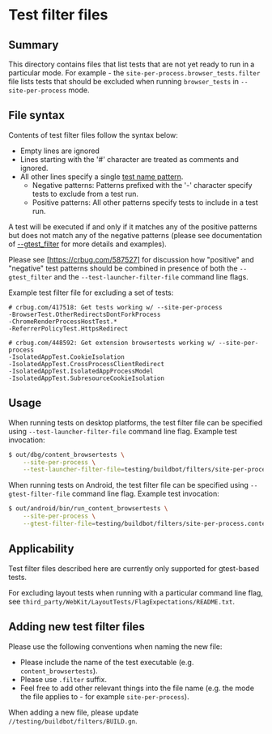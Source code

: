 # Test filter files

## Summary

This directory contains files that list tests that are not yet ready to run in a
particular mode. For example - the `site-per-process.browser_tests.filter` file
lists tests that should be excluded when running `browser_tests` in
`--site-per-process` mode.

## File syntax

Contents of test filter files follow the syntax below:

-   Empty lines are ignored
-   Lines starting with the '#' character are treated as comments and ignored.
-   All other lines specify a single [test name pattern][gtest_filter].
    -   Negative patterns: Patterns prefixed with the '-' character specify
        tests to exclude from a test run.
    -   Positive patterns: All other patterns specify tests to include in a test
        run.

A test will be executed if and only if it matches any of the positive patterns
but does not match any of the negative patterns (please see documentation of
[--gtest_filter][gtest_filter] for more details and examples).

Please see [https://crbug.com/587527] for discussion how "positive" and
"negative" test patterns should be combined in presence of both the
`--gtest_filter` and the `--test-launcher-filter-file` command line flags.

Example test filter file for excluding a set of tests:

```test.filter
# crbug.com/417518: Get tests working w/ --site-per-process
-BrowserTest.OtherRedirectsDontForkProcess
-ChromeRenderProcessHostTest.*
-ReferrerPolicyTest.HttpsRedirect

# crbug.com/448592: Get extension browsertests working w/ --site-per-process
-IsolatedAppTest.CookieIsolation
-IsolatedAppTest.CrossProcessClientRedirect
-IsolatedAppTest.IsolatedAppProcessModel
-IsolatedAppTest.SubresourceCookieIsolation
```

## Usage

When running tests on desktop platforms, the test filter file can be specified
using `--test-launcher-filter-file` command line flag. Example test invocation:

```bash
$ out/dbg/content_browsertests \
    --site-per-process \
    --test-launcher-filter-file=testing/buildbot/filters/site-per-process.content_browsertests.filter
```

When running tests on Android, the test filter file can be specified using
`--gtest-filter-file` command line flag. Example test invocation:

```bash
$ out/android/bin/run_content_browsertests \
    --site-per-process \
    --gtest-filter-file=testing/buildbot/filters/site-per-process.content_browsertests.filter
```

## Applicability

Test filter files described here are currently only supported for gtest-based
tests.

For excluding layout tests when running with a particular command line flag, see
`third_party/WebKit/LayoutTests/FlagExpectations/README.txt`.

## Adding new test filter files

Please use the following conventions when naming the new file:

-   Please include the name of the test executable (e.g.
    `content_browsertests`).
-   Please use `.filter` suffix.
-   Feel free to add other relevant things into the file name (e.g. the mode the
    file applies to - for example `site-per-process`).

When adding a new file, please update `//testing/buildbot/filters/BUILD.gn`.

[gtest_filter]: https://github.com/google/googletest/blob/master/googletest/docs/AdvancedGuide.md#running-a-subset-of-the-tests
